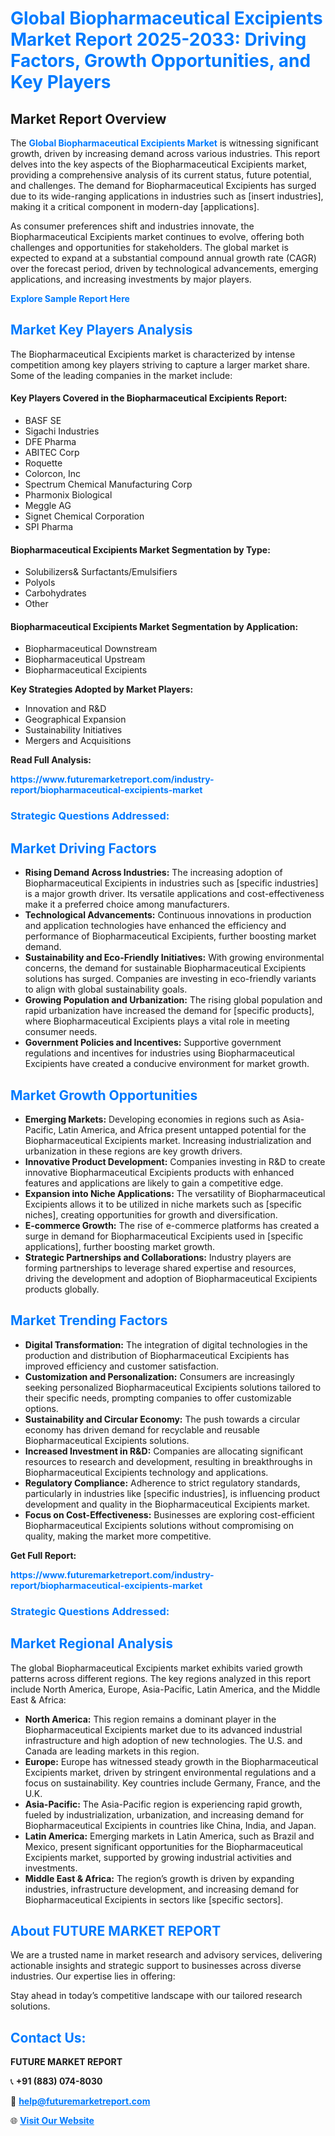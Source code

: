 <h1 style="color: #007BFF;">Global Biopharmaceutical Excipients Market Report 2025-2033: Driving Factors, Growth Opportunities, and Key Players</h1>

<section id="overview">
<h2>Market Report Overview</h2>
<p>The <a href="https://www.futuremarketreport.com/industry-report/biopharmaceutical-excipients-market" style="color: #007BFF; text-decoration: none;"><strong>Global Biopharmaceutical Excipients Market</strong></a> is witnessing significant growth, driven by increasing demand across various industries. This report delves into the key aspects of the Biopharmaceutical Excipients market, providing a comprehensive analysis of its current status, future potential, and challenges. The demand for Biopharmaceutical Excipients has surged due to its wide-ranging applications in industries such as [insert industries], making it a critical component in modern-day [applications].</p>
<p>As consumer preferences shift and industries innovate, the Biopharmaceutical Excipients market continues to evolve, offering both challenges and opportunities for stakeholders. The global market is expected to expand at a substantial compound annual growth rate (CAGR) over the forecast period, driven by technological advancements, emerging applications, and increasing investments by major players.</p>
</section>

<section id="overview">
<p><a href="https://www.futuremarketreport.com/request-sample/reportId=125769" style="color: #007BFF; text-decoration: none;"><strong>Explore Sample Report Here</strong></a></p>
</section>

<section id="key-players">
<h2 style="color: #007BFF;">Market Key Players Analysis</h2>
<p>The Biopharmaceutical Excipients market is characterized by intense competition among key players striving to capture a larger market share. Some of the leading companies in the market include:</p>
<h4>Key Players Covered in the Biopharmaceutical Excipients Report:</h4>
<ul><li>BASF SE</li><li>Sigachi Industries</li><li>DFE Pharma</li><li>ABITEC Corp</li><li>Roquette</li><li>Colorcon, Inc</li><li>Spectrum Chemical Manufacturing Corp</li><li>Pharmonix Biological</li><li>Meggle AG</li><li>Signet Chemical Corporation</li><li>SPI Pharma</li></ul>
<h4>Biopharmaceutical Excipients Market Segmentation by Type:</h4>
<ul><li>Solubilizers&amp; Surfactants/Emulsifiers</li><li>Polyols</li><li>Carbohydrates</li><li>Other</li></ul>

<h4>Biopharmaceutical Excipients Market Segmentation by Application:</h4>
<ul><li>Biopharmaceutical Downstream</li><li>Biopharmaceutical Upstream</li><li>Biopharmaceutical Excipients</li></ul>
<p><strong>Key Strategies Adopted by Market Players:</strong></p>
<ul>
<li>Innovation and R&D</li>
<li>Geographical Expansion</li>
<li>Sustainability Initiatives</li>
<li>Mergers and Acquisitions</li>
</ul>
</section>

<section>
<p><strong>Read Full Analysis: </strong></p><a href="https://www.futuremarketreport.com/industry-report/biopharmaceutical-excipients-market" style="color: #007BFF; text-decoration: none;"><strong>https://www.futuremarketreport.com/industry-report/biopharmaceutical-excipients-market</strong></a>
<h3 style="color: #007BFF;">Strategic Questions Addressed:</h3>
</section>

<section id="driving-factors">
<h2 style="color: #007BFF;">Market Driving Factors</h2>
<ul>
<li><strong>Rising Demand Across Industries:</strong> The increasing adoption of Biopharmaceutical Excipients in industries such as [specific industries] is a major growth driver. Its versatile applications and cost-effectiveness make it a preferred choice among manufacturers.</li>
<li><strong>Technological Advancements:</strong> Continuous innovations in production and application technologies have enhanced the efficiency and performance of Biopharmaceutical Excipients, further boosting market demand.</li>
<li><strong>Sustainability and Eco-Friendly Initiatives:</strong> With growing environmental concerns, the demand for sustainable Biopharmaceutical Excipients solutions has surged. Companies are investing in eco-friendly variants to align with global sustainability goals.</li>
<li><strong>Growing Population and Urbanization:</strong> The rising global population and rapid urbanization have increased the demand for [specific products], where Biopharmaceutical Excipients plays a vital role in meeting consumer needs.</li>
<li><strong>Government Policies and Incentives:</strong> Supportive government regulations and incentives for industries using Biopharmaceutical Excipients have created a conducive environment for market growth.</li>
</ul>
</section>

<section id="growth-opportunities">
<h2 style="color: #007BFF;">Market Growth Opportunities</h2>
<ul>
<li><strong>Emerging Markets:</strong> Developing economies in regions such as Asia-Pacific, Latin America, and Africa present untapped potential for the Biopharmaceutical Excipients market. Increasing industrialization and urbanization in these regions are key growth drivers.</li>
<li><strong>Innovative Product Development:</strong> Companies investing in R&D to create innovative Biopharmaceutical Excipients products with enhanced features and applications are likely to gain a competitive edge.</li>
<li><strong>Expansion into Niche Applications:</strong> The versatility of Biopharmaceutical Excipients allows it to be utilized in niche markets such as [specific niches], creating opportunities for growth and diversification.</li>
<li><strong>E-commerce Growth:</strong> The rise of e-commerce platforms has created a surge in demand for Biopharmaceutical Excipients used in [specific applications], further boosting market growth.</li>
<li><strong>Strategic Partnerships and Collaborations:</strong> Industry players are forming partnerships to leverage shared expertise and resources, driving the development and adoption of Biopharmaceutical Excipients products globally.</li>
</ul>
</section>

<section id="trending-factors">
<h2 style="color: #007BFF;">Market Trending Factors</h2>
<ul>
<li><strong>Digital Transformation:</strong> The integration of digital technologies in the production and distribution of Biopharmaceutical Excipients has improved efficiency and customer satisfaction.</li>
<li><strong>Customization and Personalization:</strong> Consumers are increasingly seeking personalized Biopharmaceutical Excipients solutions tailored to their specific needs, prompting companies to offer customizable options.</li>
<li><strong>Sustainability and Circular Economy:</strong> The push towards a circular economy has driven demand for recyclable and reusable Biopharmaceutical Excipients solutions.</li>
<li><strong>Increased Investment in R&D:</strong> Companies are allocating significant resources to research and development, resulting in breakthroughs in Biopharmaceutical Excipients technology and applications.</li>
<li><strong>Regulatory Compliance:</strong> Adherence to strict regulatory standards, particularly in industries like [specific industries], is influencing product development and quality in the Biopharmaceutical Excipients market.</li>
<li><strong>Focus on Cost-Effectiveness:</strong> Businesses are exploring cost-efficient Biopharmaceutical Excipients solutions without compromising on quality, making the market more competitive.</li>
</ul>
</section>

<section>
<p><strong>Get Full Report: </strong></p><a href="https://www.futuremarketreport.com/industry-report/biopharmaceutical-excipients-market" style="color: #007BFF; text-decoration: none;"><strong>https://www.futuremarketreport.com/industry-report/biopharmaceutical-excipients-market</strong></a>
<h3 style="color: #007BFF;">Strategic Questions Addressed:</h3>
</section>


<section id="regional-analysis">
<h2 style="color: #007BFF;">Market Regional Analysis</h2>
<p>The global Biopharmaceutical Excipients market exhibits varied growth patterns across different regions. The key regions analyzed in this report include North America, Europe, Asia-Pacific, Latin America, and the Middle East & Africa:</p>
<ul>
<li><strong>North America:</strong> This region remains a dominant player in the Biopharmaceutical Excipients market due to its advanced industrial infrastructure and high adoption of new technologies. The U.S. and Canada are leading markets in this region.</li>
<li><strong>Europe:</strong> Europe has witnessed steady growth in the Biopharmaceutical Excipients market, driven by stringent environmental regulations and a focus on sustainability. Key countries include Germany, France, and the U.K.</li>
<li><strong>Asia-Pacific:</strong> The Asia-Pacific region is experiencing rapid growth, fueled by industrialization, urbanization, and increasing demand for Biopharmaceutical Excipients in countries like China, India, and Japan.</li>
<li><strong>Latin America:</strong> Emerging markets in Latin America, such as Brazil and Mexico, present significant opportunities for the Biopharmaceutical Excipients market, supported by growing industrial activities and investments.</li>
<li><strong>Middle East & Africa:</strong> The region’s growth is driven by expanding industries, infrastructure development, and increasing demand for Biopharmaceutical Excipients in sectors like [specific sectors].</li>
</ul>
</section>

<footer>
<h2 style="color: #007BFF;">About FUTURE MARKET REPORT</h2>
<p>We are a trusted name in market research and advisory services, delivering actionable insights and strategic support to businesses across diverse industries. Our expertise lies in offering:</p>

<p>Stay ahead in today’s competitive landscape with our tailored research solutions.</p>

<h2 style="color: #007BFF;">Contact Us:</h2>
<p><strong>FUTURE MARKET REPORT</strong></p>
<p>📞 <strong>+91 (883) 074-8030</strong></p>
<p>📧 <strong><a href="mailto:help@futuremarketreport.com" style="color: #007BFF;">help@futuremarketreport.com</a></strong></p>
<p>🌐 <strong><a href="https://www.futuremarketreport.com/" style="color: #007BFF;">Visit Our Website</a></strong></p>
</footer>